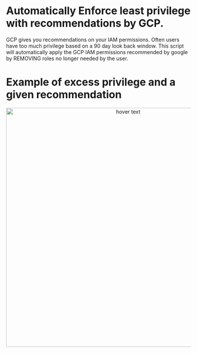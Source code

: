 # Automatically Enforce least privilege with recommendations by GCP.  


GCP gives you recommendations on your IAM permissions.  Often users have too much privilege based on a 90 day look back window. This script will automatically apply the GCP IAM permissions recommended by google by REMOVING roles no longer needed by the user.   

# Example of excess privilege and a given recommendation 

<p align="center">
  <img src="https://cloud.google.com/iam/img/recommender-replace.png" width="650" title="hover text">
</p>

